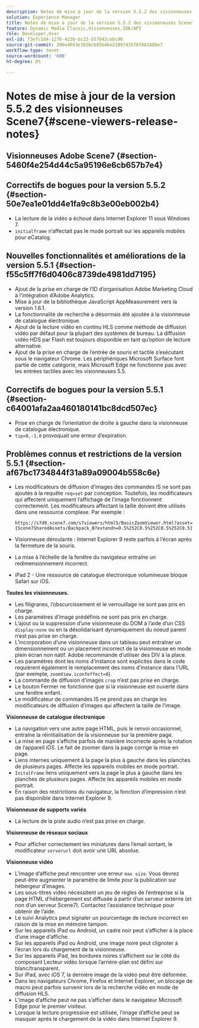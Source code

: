 ```yaml
---
description: Notes de mise à jour de la version 5.5.2 des visionneuses Scene7
solution: Experience Manager
title: Notes de mise à jour de la version 5.5.2 des visionneuses Scene7
feature: Dynamic Media Classic,Visionneuses,SDK/API
role: Developer,User
exl-id: f3efc1d4-1276-423b-bc22-557842cebc90
source-git-commit: 206e4643e3926cb85b4be2189743578f88180be7
workflow-type: tm+mt
source-wordcount: '608'
ht-degree: 0%

---
```


# Notes de mise à jour de la version 5.5.2 des visionneuses Scene7{#scene-viewers-release-notes}

## Visionneuses Adobe Scene7 {#section-5460f4e254d44c5a95196e6cb657b7e4}

## Correctifs de bogues pour la version 5.5.2 {#section-50e7ea1e01dd4e1fa9c8b3e00eb002b4}

* La lecture de la vidéo a échoué dans Internet Explorer 11 sous Windows 7.
* `initialframe` n’affectait pas le mode portrait sur les appareils mobiles pour eCatalog.

## Nouvelles fonctionnalités et améliorations de la version 5.5.1 {#section-f55c5ff7f6d0406c8739de4981dd7195}

* Ajout de la prise en charge de l’ID d’organisation Adobe Marketing Cloud à l’intégration d’Adobe Analytics.
* Mise à jour de la bibliothèque JavaScript AppMeasurement vers la version 1.6.1.
* La fonctionnalité de recherche a désormais été ajoutée à la visionneuse de catalogue électronique.
* Ajout de la lecture vidéo en continu HLS comme méthode de diffusion vidéo par défaut pour la plupart des systèmes de bureau. La diffusion vidéo HDS par Flash est toujours disponible en tant qu’option de lecture alternative.
* Ajout de la prise en charge de l’entrée de souris et tactile s’exécutant sous le navigateur Chrome. Les périphériques Microsoft Surface font partie de cette catégorie, mais Microsoft Edge ne fonctionne pas avec les entrées tactiles avec les visionneuses 5.5.

## Correctifs de bogues pour la version 5.5.1 {#section-c64001afa2aa460180141bc8dcd507ec}

* Prise en charge de l’orientation de droite à gauche dans la visionneuse de catalogue électronique.
* `tip=0,-1,0` provoquait une erreur d’expiration.

## Problèmes connus et restrictions de la version 5.5.1 {#section-af67bc1734844f31a89a09004b558c6e}

* Les modificateurs de diffusion d’images des commandes IS ne sont pas ajoutés à la requête `req=set` par conception. Toutefois, les modificateurs qui affectent uniquement l’affichage de l’image fonctionnent correctement. Les modificateurs affectant la taille doivent être utilisés dans une ressource complexe. Par exemple :

   `https://s7d9.scene7.com/s7viewers/html5/BasicZoomViewer.html?asset= {Scene7SharedAssets/Backpack_B?extendn=0.5%252C0.5%252C0.5%252C0.5}`

* Visionneuse déroulante : Internet Explorer 9 reste parfois à l’écran après la fermeture de la souris.
* La mise à l’échelle de la fenêtre du navigateur entraîne un redimensionnement incorrect.
* iPad 2 - Une ressource de catalogue électronique volumineuse bloque Safari sur iOS.

**Toutes les visionneuses.**

* Les filigranes, l’obscurcissement et le verrouillage ne sont pas pris en charge.
* Les paramètres d’image prédéfinis ne sont pas pris en charge.
* L’ajout ou la suppression d’une visionneuse du DOM à l’aide d’un CSS `display:none` ou en la désolidarisant dynamiquement du noeud parent n’est pas prise en charge.
* L’incorporation d’une visionneuse dans un tableau peut entraîner un dimensionnement ou un placement incorrect de la visionneuse en mode plein écran non natif. Adobe recommande d’utiliser des DIV à la place.
* Les paramètres dont les noms d’instance sont explicites dans le code requièrent également le remplacement des noms d’instance dans l’URL (par exemple, `zoomView.iconfeffect=0`).
* La commande de diffusion d’images `crop` n’est pas prise en charge.
* Le bouton Fermer ne fonctionne que si la visionneuse est ouverte dans une fenêtre enfant.
* Le modificateur de commandes IS ne prend pas en charge les modificateurs de diffusion d’images qui affectent la taille de l’image.

**Visionneuse de catalogue électronique**

* La navigation vers une autre page HTML, puis le renvoi occasionnel, entraîne la réinitialisation de la visionneuse sur la première page.
* La mise en page s’affiche parfois de manière incorrecte après la rotation de l’appareil iOS. Le fait de zoomer dans la page corrige la mise en page.
* Liens internes uniquement à la page la plus à gauche dans les planches de plusieurs pages. Affecte les appareils mobiles en mode portrait.
* `InitalFrame` liens uniquement vers la page la plus à gauche dans les planches de plusieurs pages. Affecte les appareils mobiles en mode portrait.
* En raison des restrictions du navigateur, la fonction d’impression n’est pas disponible dans Internet Explorer 9.

**Visionneuse de supports variés**

* La lecture de la piste audio n’est pas prise en charge.

**Visionneuse de réseaux sociaux**

* Pour afficher correctement les miniatures dans l’email sortant, le modificateur `serverurl` doit avoir une URL absolue.

**Visionneuse vidéo**

* L’image d’affiche peut rencontrer une erreur `max size`. Vous devrez peut-être augmenter le paramètre de limite pour la publication sur hébergeur d’images.
* Les sous-titres vidéo nécessitent un jeu de règles de l’entreprise si la page HTML d’hébergement est diffusée à partir d’un serveur externe (et non d’un serveur Scene7). Contactez l’assistance technique pour obtenir de l’aide.
* Le suivi Analytics peut signaler un pourcentage de lecture incorrect en raison de la mise en mémoire tampon.
* Sur les appareils iPad ou Android, un cadre noir peut s’afficher à la place d’une image d’affiche.
* Sur les appareils iPad ou Android, une image noire peut clignoter à l’écran lors du chargement de la visionneuse.
* Sur les appareils iPad, les bordures noires s’affichent sur le côté du composant Lecteur vidéo lorsque l’arrière-plan est défini sur blanc/transparent.
* Sur iPad, avec iOS 7, la dernière image de la vidéo peut être déformée.
* Dans les navigateurs Chrome, Firefox et Internet Explorer, un blocage de macro peut parfois survenir lors de la recherche vidéo en mode de diffusion HLS.
* L’image d’affiche peut ne pas s’afficher dans le navigateur Microsoft Edge pour le premier visiteur.
* Lorsque la lecture progressive est utilisée, l’image d’affiche peut se masquer après le chargement de la vidéo dans Internet Explorer 9.
